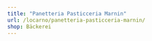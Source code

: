 ```yaml
---
title: "Panetteria Pasticceria Marnin"
url: /locarno/panetteria-pasticceria-marnin/
shop: Bäckerei
---
```

